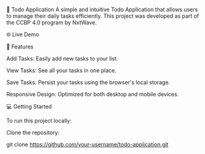 📝 Todo Application
A simple and intuitive Todo Application that allows users to manage their daily tasks efficiently. This project was developed as part of the CCBP 4.0 program by NxtWave.

🌐 Live Demo

🚀 Features

Add Tasks: Easily add new tasks to your list.

View Tasks: See all your tasks in one place.

Save Tasks: Persist your tasks using the browser's local storage.

Responsive Design: Optimized for both desktop and mobile devices.

💻 Getting Started

To run this project locally:

Clone the repository:

git clone https://github.com/your-username/todo-application.git
